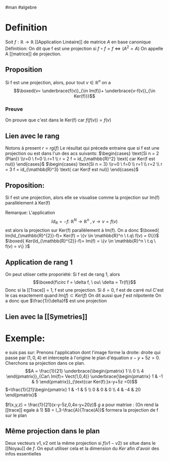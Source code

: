 #man #algebre 
# Definition
Soit $f:\mathbb{R} \to \mathbb{R}$ [[Application Linéaire]] de matrice $A$ en base canonique
Définitiion: On dit que f est une projection si $f \circ f =f \Leftrightarrow(A^2=A)$
On appelle A [[matrice]] de projection.
## Proposition
Si f est une projection, alors, pour tout $v \in \mathbb{R}^n$ on a 
$$\boxed{v= \underbrace{f(v)}_{\in Im(f)}+ \underbrace{v-f(v)}_{\in Ker(f)}}$$
### Preuve
On prouve que c'est dans le Ker(f) car $f(f(v)) = f(v)$
## Lien avec le rang
Notons à present $r = rg(f)$ Le résultat qui précede entraine que si f est une projection ou est dans l'un des acs suivants:
$\begin{cases}
\text{Si n = 2 (Plan)}
\\r=0 \ f=0
\\ r=1 
\\ r = 2 f = id_{\mathbb{R}^2} \text{ car Ker(f est nul)}
\end{cases}$
$\begin{cases}
\text{Si n = 3}
\\r=0 \ f=0
\\ r=1 
\\ r=2
\\ r = 3 f = id_{\mathbb{R}^3} \text{ car Ker(f est nul)}
\end{cases}$
## Proposition:
Si f est une projection, alors elle se visualise comme la projection sur Im(f) parallèlement à Ker(f)

Remarque: L'application
$$Id_\mathbb{R} = -f: \ \mathbb{R}^N \to \mathbb{R}^n \ , v \to v=f(v)$$
est alors la projection sur Ker(f) parallèlement à Im(f). On a donc
$\boxed{
Im(Id_{\mathbb{R}^{2}}-f)= Ker(f) = \{v \in \mathbb{R}^n \ t.q\  f(v) = 0\}}$
$\boxed{ Ker(Id_{\mathbb{R}^{2}}-f)= Im(f) = \{v \in \mathbb{R}^n \ t.q  \ f(v) = v\}
}$
## Application de rang 1 
On peut utiiser cette proporiété:
Si f est de rang 1, alors
$$\boxed{f\circ f = \delta f, \ ou\ \delta = Tr(f)}$$
Donc si la [[Trace]] = 1, f est une projection.
Si $\delta=0$, f est de carré nul
C'est le cas exactement quand $Im(f)\subset Ker(f)$
On dit aussi que $f$ est nilpotente
On a donc que $\frac{1}{\delta}f$ est une projection

## Lien avec la [[Symetries]]
# Exemple:
e suis pas sur:
Prenons l'application dont l'image forme la droite: droite qui passe par $(1,0,4)$ et intercepte à l'origine le plan d'équation $x-y+5z =0$. Cherchons sa projection dans ce plan.
$$A = \frac{1}{21}
\underbrace{\begin{pmatrix}
1 \\
0 \\
4
\end{pmatrix}}_{Car\ Im(f)= Vect(1,0,4)}
\underbrace{\begin{pmatrix}
1 & -1 & 5
\end{pmatrix}}_{\text{car Ker(f):}x-y+5z =0}$$
$=\frac{1}{21}\begin{pmatrix}
1 & -1 & 5 \\
0 & 0 & 0 \\
4 & -4 & 20
\end{pmatrix}$

$f(x,y,z) = \frac{1}{21}(x-y-5z,0,4x-y+20z)$
$g$ a pour matrixe :
(On rend la [[trace]] egale à 1)
$B = I_3-\frac{A}{Trace(A)}$ formera la projection de f sur le plan
## Même projection dans le plan
Deux vecteurs $v1, v2$ ont la même projection si $f(v1-v2)$ se situe dans le [[Noyau]] de $f$. On eput utiliser cela et la dimension du $Ker$ afin d'avoir des infos essentielles